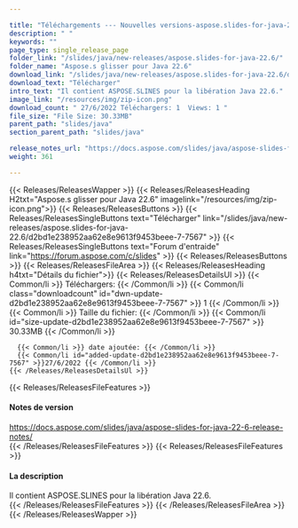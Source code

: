 ```yaml
---

title: "Téléchargements --- Nouvelles versions-aspose.slides-for-java-22.6"
description: " "
keywords: ""
page_type: single_release_page
folder_link: "/slides/java/new-releases/aspose.slides-for-java-22.6/"
folder_name: "Aspose.s glisser pour Java 22.6"
download_link: "/slides/java/new-releases/aspose.slides-for-java-22.6/d2bd1e238952aa62e8e9613f9453beee-7-7567"
download_text: "Télécharger"
intro_text: "Il contient ASPOSE.SLINES pour la libération Java 22.6."
image_link: "/resources/img/zip-icon.png"
download_count: " 27/6/2022 Téléchargers: 1  Views: 1 "
file_size: "File Size: 30.33MB"
parent_path: "slides/java"
section_parent_path: "slides/java"

release_notes_url: "https://docs.aspose.com/slides/java/aspose-slides-for-java-22-6-release-notes/"
weight: 361

---
```


{{< Releases/ReleasesWapper >}}
  {{< Releases/ReleasesHeading H2txt="Aspose.s glisser pour Java 22.6" imagelink="/resources/img/zip-icon.png">}}
  {{< Releases/ReleasesButtons >}}
    {{< Releases/ReleasesSingleButtons text="Télécharger" link="/slides/java/new-releases/aspose.slides-for-java-22.6/d2bd1e238952aa62e8e9613f9453beee-7-7567" >}}
    {{< Releases/ReleasesSingleButtons text="Forum d'entraide" link="https://forum.aspose.com/c/slides" >}}
  {{< Releases/ReleasesButtons >}}
  {{< Releases/ReleasesFileArea >}}
    {{< Releases/ReleasesHeading h4txt="Détails du fichier">}}
    {{< Releases/ReleasesDetailsUl >}}
      {{< Common/li >}} Téléchargers: {{< /Common/li >}}
      {{< Common/li class="downloadcount" id="dwn-update-d2bd1e238952aa62e8e9613f9453beee-7-7567" >}} 1 {{< /Common/li >}}
      {{< Common/li >}} Taille du fichier: {{< /Common/li >}}
      {{< Common/li id="size-update-d2bd1e238952aa62e8e9613f9453beee-7-7567" >}} 30.33MB {{< /Common/li >}}

      {{< Common/li >}} date ajoutée: {{< /Common/li >}}
      {{< Common/li id="added-update-d2bd1e238952aa62e8e9613f9453beee-7-7567" >}}27/6/2022 {{< /Common/li >}}
    {{< /Releases/ReleasesDetailsUl >}}

  {{< Releases/ReleasesFileFeatures >}}
      <h4>Notes de version</h4><div><a href='https://docs.aspose.com/slides/java/aspose-slides-for-java-22-6-release-notes/'>https://docs.aspose.com/slides/java/aspose-slides-for-java-22-6-release-notes/</a></div>
  {{< /Releases/ReleasesFileFeatures >}}
  {{< Releases/ReleasesFileFeatures >}}
      <h4>La description</h4><div class="HTMLDescription">Il contient ASPOSE.SLINES pour la libération Java 22.6.</div>
  {{< /Releases/ReleasesFileFeatures >}}
 {{< /Releases/ReleasesFileArea >}}
{{< /Releases/ReleasesWapper >}}


